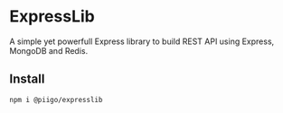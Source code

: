 # ExpressLib

A simple yet powerfull Express library to build REST API using Express, MongoDB and Redis.

## Install

`npm i @piigo/expresslib`